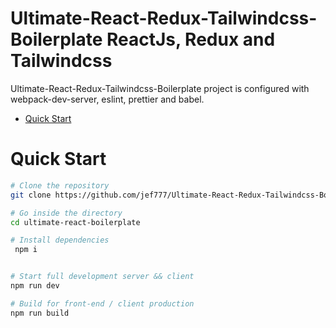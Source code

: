 # Ultimate-React-Redux-Tailwindcss-Boilerplate ReactJs, Redux and Tailwindcss

Ultimate-React-Redux-Tailwindcss-Boilerplate project is configured with webpack-dev-server, eslint, prettier and babel.

-   [Quick Start](#quick-start)

# Quick Start

```bash
# Clone the repository
git clone https://github.com/jef777/Ultimate-React-Redux-Tailwindcss-Boilerplate

# Go inside the directory
cd ultimate-react-boilerplate

# Install dependencies
 npm i


# Start full development server && client
npm run dev

# Build for front-end / client production
npm run build



```
